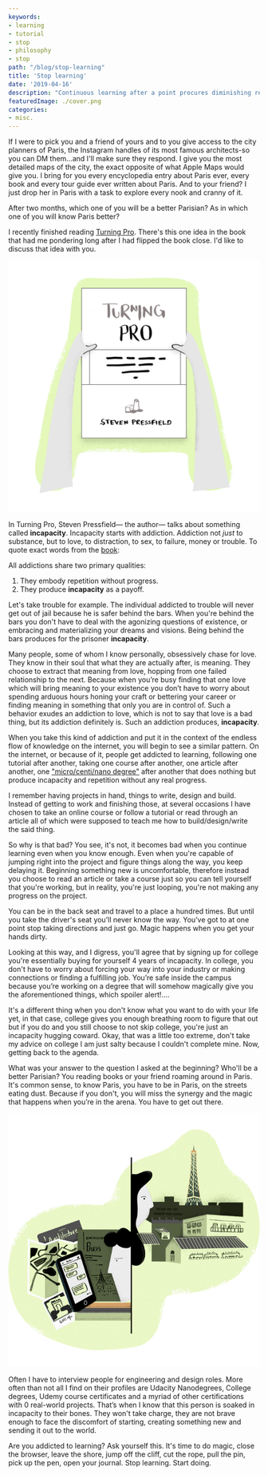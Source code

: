 ```yaml
---
keywords:
- learning
- tutorial
- stop
- philosophy
- stop
path: "/blog/stop-learning"
title: 'Stop learning'
date: '2019-04-16'
description: "Continuous learning after a point procures diminishing returns. Know when to stop."
featuredImage: ./cover.png
categories:
- misc.
---
```

If I were to pick you and a friend of yours and to you give access to the city planners of Paris, the Instagram handles of its most famous architects-so you can DM them...and I'll make sure they respond. I give you the most detailed maps of the city, the exact opposite of what Apple Maps would give you. I bring for you every encyclopedia entry about Paris ever, every book and every tour guide ever written about Paris. And to your friend? I just drop her in Paris with a task to explore every nook and cranny of it.

After two months, which one of you will be a better Parisian? As in which one of you will know Paris better?

I recently finished reading [Turning Pro](https://amzn.to/2WAV2vh). There's this one idea in the book that had me pondering long after I had flipped the book close. I'd like to discuss that idea with you.

![Turning Pro](./turning_pro.png)

In Turning Pro, Steven Pressfield— the author— talks about something called **incapacity**. Incapacity starts with addiction. Addiction not *just* to substance, but to love, to distraction, to sex, to failure, money or trouble. To quote exact words from the [book](https://amzn.to/2WAV2vh):

All addictions share two primary qualities:

1. They embody repetition without progress.
2. They produce **incapacity** as a payoff.

Let's take trouble for example. The individual addicted to trouble will never get out of jail because he is safer behind the bars. When you're behind the bars you don't have to deal with the agonizing questions of existence, or embracing and materializing your dreams and visions. Being behind the bars produces for the prisoner **incapacity**.

Many people, some of whom I know personally, obsessively chase for love. They know in their soul that what they are actually after, is meaning. They choose to extract that meaning from love, hopping from one failed relationship to the next. Because when you’re busy finding that one love which will bring meaning to your existence you don’t have to worry about spending arduous hours honing your craft or bettering your career or finding meaning in something that only you are in control of. Such a behavior exudes an addiction to love, which is not to say that love is a bad thing, but its addiction definitely is. Such an addiction produces, **incapacity**. 

When you take this kind of addiction and put it in the context of the endless flow of knowledge on the internet, you will begin to see a similar pattern. On the internet, or because of it, people get addicted to learning, following one tutorial after another, taking one course after another, one article after another, one ["micro/centi/nano degree"](https://in.udacity.com/) after another that does nothing but produce incapacity and repetition without any real progress.

I remember having projects in hand, things to write, design and build. Instead of getting to work and finishing those, at several occasions I have chosen to take an online course or follow a tutorial or read through an article all of which were supposed to teach me how to build/design/write the said thing. 

So why is that bad? You see, it's not, it becomes bad when you continue learning even when you know enough. Even when you're capable of jumping right into the project and figure things along the way, you keep delaying it. Beginning something new is uncomfortable, therefore instead you choose to read an article or take a course just so you can tell yourself that you're working, but in reality, you're just looping, you're not making any progress on the project.

You can be in the back seat and travel to a place a hundred times. But until you take the driver's seat you'll never know the way. You’ve got to at one point stop taking directions and just go. Magic happens when you get your hands dirty.

Looking at this way, and I digress, you'll agree that by signing up for college you're essentially buying for yourself 4 years of incapacity. In college, you don't have to worry about forcing your way into your industry or making connections or finding a fulfilling job. You’re safe inside the campus because you’re working on a degree that will somehow magically give you the aforementioned things, which spoiler alert!.... 

It's a different thing when you don't know what you want to do with your life yet, in that case, college gives you enough breathing room to figure that out but if you do and you still choose to not skip college, you're just an incapacity hugging coward. Okay, that was a little too extreme, don't take my advice on college I am just salty because I couldn't complete mine. Now, getting back to the agenda.

What was your answer to the question I asked at the beginning? Who'll be a better Parisian? You reading books or your friend roaming around in Paris. It's common sense, to know Paris, you have to be in Paris, on the streets eating dust. Because if you don't, you will miss the synergy and the magic that happens when you’re in the arena. You have to get out there.

![](./closing_cover.png)

Often I have to interview people for engineering and design roles. More often than not all I find on their profiles are Udacity Nanodegrees, College degrees, Udemy course certificates and a myriad of other certifications with 0 real-world projects. That’s when I know that this person is soaked in incapacity to their bones. They won't take charge, they are not brave enough to face the discomfort of starting, creating something new and sending it out to the world. 

Are you addicted to learning? Ask yourself this. It's time to do magic, close the browser, leave the shore, jump off the cliff, cut the rope, pull the pin, pick up the pen, open your journal. Stop learning. Start doing. 